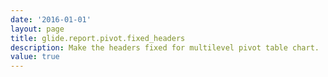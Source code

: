```yaml
---
date: '2016-01-01'
layout: page
title: glide.report.pivot.fixed_headers
description: Make the headers fixed for multilevel pivot table chart.
value: true
---
```

